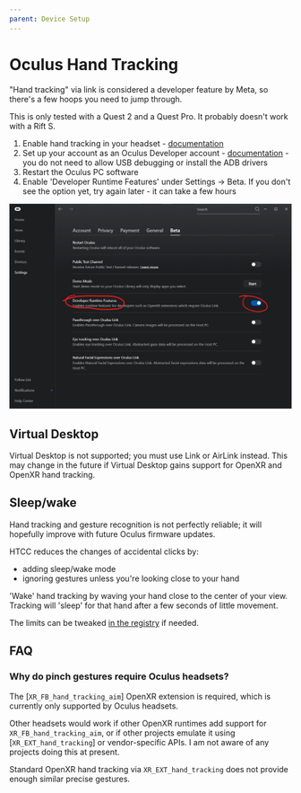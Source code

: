 ```yaml
---
parent: Device Setup
---
```


# Oculus Hand Tracking

"Hand tracking" via link is considered a developer feature by Meta, so there's a few hoops you need to jump through.

This is only tested with a Quest 2 and a Quest Pro. It probably doesn't work with a Rift S.

1. Enable hand tracking in your headset - [documentation](https://www.meta.com/help/quest/articles/headsets-and-accessories/controllers-and-hand-tracking/hand-tracking-quest-2/)
2. Set up your account as an Oculus Developer account - [documentation](https://developer.oculus.com/documentation/native/android/mobile-device-setup/) - you do not need to allow USB debugging or install the ADB drivers
3. Restart the Oculus PC software
4. Enable 'Developer Runtime Features' under Settings -> Beta. If you don't see the option yet, try again later - it can take a few hours

![Developer Runtime Features option](developer-runtime-features.png)

## Virtual Desktop

Virtual Desktop is not supported; you must use Link or AirLink instead. This may change in the future if Virtual Desktop gains support for OpenXR and OpenXR hand tracking.

## Sleep/wake

Hand tracking and gesture recognition is not perfectly reliable; it will hopefully improve with future Oculus firmware updates.

HTCC reduces the changes of accidental clicks by:
- adding sleep/wake mode
- ignoring gestures unless you're looking close to your hand

'Wake' hand tracking by waving your hand close to the center of your view. Tracking will 'sleep' for that hand after a few seconds of little movement.

The limits can be tweaked [in the registry](../settings.md) if needed.

## FAQ

### Why do pinch gestures require Oculus headsets?

The [`XR_FB_hand_tracking_aim`] OpenXR extension is required, which is currently only supported by Oculus headsets.

Other headsets would work if other OpenXR runtimes add support for `XR_FB_hand_tracking_aim`, or if other projects emulate it using [`XR_EXT_hand_tracking`] or vendor-specific APIs. I am not aware of any projects doing this at present.

Standard OpenXR hand tracking via `XR_EXT_hand_tracking` does not provide enough similar precise gestures.
